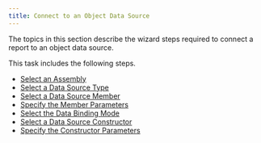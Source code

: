 ```yaml
---
title: Connect to an Object Data Source
---
```

The topics in this section describe the wizard steps required to connect a report to an object data source.

This task includes the following steps.
* [Select an Assembly](../../../../../../interface-elements-for-desktop/articles/report-designer/report-designer-for-wpf/report-wizard/data-bound-report/connect-to-an-object-data-source/select-an-assembly.md)
* [Select a Data Source Type](../../../../../../interface-elements-for-desktop/articles/report-designer/report-designer-for-wpf/report-wizard/data-bound-report/connect-to-an-object-data-source/select-a-data-source-type.md)
* [Select a Data Source Member](../../../../../../interface-elements-for-desktop/articles/report-designer/report-designer-for-wpf/report-wizard/data-bound-report/connect-to-an-object-data-source/select-a-data-source-member.md)
* [Specify the Member Parameters](../../../../../../interface-elements-for-desktop/articles/report-designer/report-designer-for-wpf/report-wizard/data-bound-report/connect-to-an-object-data-source/specify-the-member-parameters.md)
* [Select the Data Binding Mode](../../../../../../interface-elements-for-desktop/articles/report-designer/report-designer-for-wpf/report-wizard/data-bound-report/connect-to-an-object-data-source/select-the-data-binding-mode.md)
* [Select a Data Source Constructor](../../../../../../interface-elements-for-desktop/articles/report-designer/report-designer-for-wpf/report-wizard/data-bound-report/connect-to-an-object-data-source/select-a-data-source-constructor.md)
* [Specify the Constructor Parameters](../../../../../../interface-elements-for-desktop/articles/report-designer/report-designer-for-wpf/report-wizard/data-bound-report/connect-to-an-object-data-source/specify-the-constructor-parameters.md)